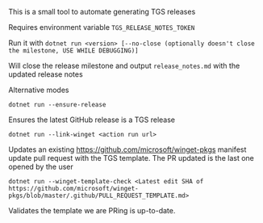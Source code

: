 This is a small tool to automate generating TGS releases

Requires environment variable `TGS_RELEASE_NOTES_TOKEN`

Run it with `dotnet run <version> [--no-close (optionally doesn't close the milestone, USE WHILE DEBUGGING)]`

Will close the release milestone and output `release_notes.md` with the updated release notes

Alternative modes

`dotnet run --ensure-release`

Ensures the latest GitHub release is a TGS release

`dotnet run --link-winget <action run url>`

Updates an existing https://github.com/microsoft/winget-pkgs manifest update pull request with the TGS template. The PR updated is the last one opened by the user

`dotnet run --winget-template-check <Latest edit SHA of https://github.com/microsoft/winget-pkgs/blob/master/.github/PULL_REQUEST_TEMPLATE.md>`

Validates the template we are PRing is up-to-date.
